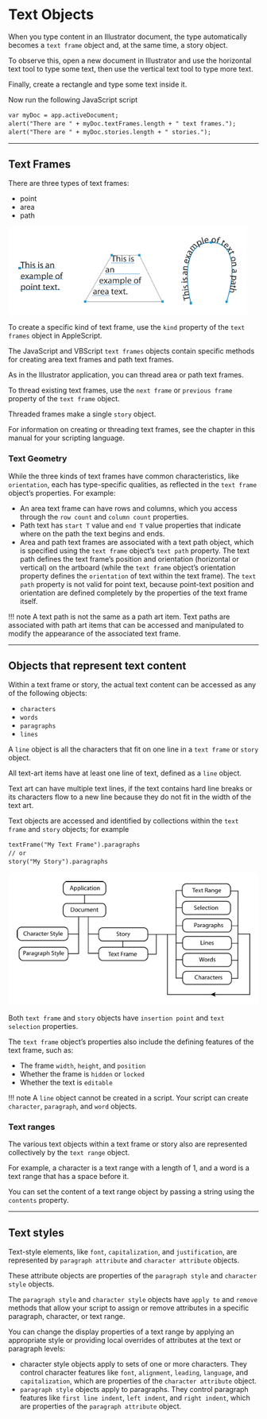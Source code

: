 # Text Objects

When you type content in an Illustrator document, the type automatically becomes a `text frame` object and, at the same time, a story object.

To observe this, open a new document in Illustrator and use the horizontal text tool to type some text, then use the vertical text tool to type more text.

Finally, create a rectangle and type some text inside it.

Now run the following JavaScript script

```default
var myDoc = app.activeDocument;
alert("There are " + myDoc.textFrames.length + " text frames.");
alert("There are " + myDoc.stories.length + " stories.");
```

---

## Text Frames

There are three types of text frames:

- point
- area
- path

![Text Frames](_static/textFrames.jpg)

To create a specific kind of text frame, use the `kind` property of the `text frames` object in AppleScript.

The JavaScript and VBScript `text frames` objects contain specific methods for creating area text frames and path text frames.

As in the Illustrator application, you can thread area or path text frames.

To thread existing text frames, use the `next frame` or `previous frame` property of the `text frame` object.

Threaded frames make a single `story` object.

For information on creating or threading text frames, see the chapter in this manual for your scripting language.

### Text Geometry

While the three kinds of text frames have common characteristics, like `orientation`, each has type-specific qualities, as reflected in the `text frame` object’s properties. For example:

- An area text frame can have rows and columns, which you access through the `row count` and `column count` properties.
- Path text has `start T` value and `end T` value properties that indicate where on the path the text begins and ends.
- Area and path text frames are associated with a text path object, which is specified using the `text frame` object’s `text path` property. The text path defines the text frame’s position and orientation (horizontal or vertical) on the artboard (while the `text frame` object’s orientation property defines the `orientation` of text within the text frame). The `text path` property is not valid for point text, because point-text position and orientation are defined completely by the properties of the text frame itself.

!!! note
    A text path is not the same as a path art item. Text paths are associated with path art items that can be accessed and manipulated to modify the appearance of the associated text frame.

---

## Objects that represent text content

Within a text frame or story, the actual text content can be accessed as any of the following objects:

- `characters`
- `words`
- `paragraphs`
- `lines`

A `line` object is all the characters that fit on one line in a `text frame` or `story` object.

All text-art items have at least one line of text, defined as a `line` object.

Text art can have multiple text lines, if the text contains hard line breaks or its characters flow to a new line because they do not fit in the width of the text art.

Text objects are accessed and identified by collections within the `text frame` and `story` objects; for example

```default
textFrame("My Text Frame").paragraphs
// or
story("My Story").paragraphs
```

![Text Frames](_static/textModel.jpg)

Both `text frame` and `story` objects have `insertion point` and `text selection` properties.

The `text frame` object’s properties also include the defining features of the text frame, such as:

- The frame `width`, `height`, and `position`
- Whether the frame is `hidden` or `locked`
- Whether the text is `editable`

!!! note
    A `line` object cannot be created in a script. Your script can create `character`, `paragraph`, and `word` objects.

### Text ranges

The various text objects within a text frame or story also are represented collectively by the `text range` object.

For example, a character is a text range with a length of 1, and a word is a text range that has a space before it.

You can set the content of a text range object by passing a string using the `contents` property.

---

## Text styles

Text-style elements, like `font`, `capitalization`, and `justification`, are represented by `paragraph attribute` and `character attribute` objects.

These attribute objects are properties of the `paragraph style` and `character style` objects.

The `paragraph style` and `character style` objects have `apply to` and `remove` methods that allow your script to assign or remove attributes in a specific paragraph, character, or text range.

You can change the display properties of a text range by applying an appropriate style or providing local overrides of attributes at the text or paragraph levels:

- character style objects apply to sets of one or more characters. They control character features like `font`, `alignment`, `leading`, `language`, and `capitalization`, which are properties of the `character attribute` object.
- `paragraph style` objects apply to paragraphs. They control paragraph features like `first line indent`, `left indent`, and `right indent`, which are properties of the `paragraph attribute` object.
